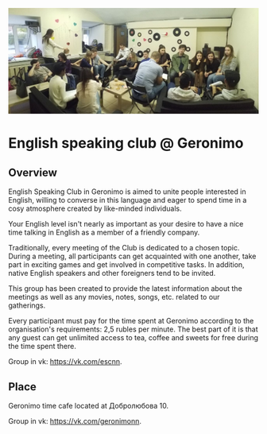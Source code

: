 ![photo](./photo.jpg)

# English speaking club @ Geronimo

## Overview

English Speaking Club in Geronimo is aimed to unite people interested in English, willing to converse in this language and eager to spend time in a cosy atmosphere created by like-minded individuals.

Your English level isn't nearly as important as your desire to have a nice time talking in English as a member of a friendly company.

Traditionally, every meeting of the Club is dedicated to a chosen topic. During a meeting, all participants can get acquainted with one another, take part in exciting games and get involved in competitive tasks. In addition, native English speakers and other foreigners tend to be invited.

This group has been created to provide the latest information about the meetings as well as any movies, notes, songs, etc. related to our gatherings.

Every participant must pay for the time spent at Geronimo according to the organisation's requirements: 2,5 rubles per minute. The best part of it is that any guest can get unlimited access to tea, coffee and sweets for free during the time spent there.

Group in vk: https://vk.com/escnn.

## Place

Geronimo time cafe located at Добролюбова 10.

Group in vk: https://vk.com/geronimonn.
